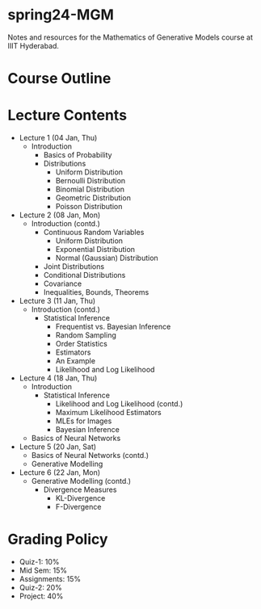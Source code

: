# spring24-MGM
Notes and resources for the Mathematics of Generative Models course at IIIT Hyderabad.

# Course Outline

# Lecture Contents
* Lecture 1 (04 Jan, Thu)
    - Introduction
        - Basics of Probability
        - Distributions
            - Uniform Distribution
            - Bernoulli Distribution
            - Binomial Distribution
            - Geometric Distribution
            - Poisson Distribution
* Lecture 2 (08 Jan, Mon)
    - Introduction (contd.)
        - Continuous Random Variables
            - Uniform Distribution
            - Exponential Distribution
            - Normal (Gaussian) Distribution
        - Joint Distributions
        - Conditional Distributions
        - Covariance
        - Inequalities, Bounds, Theorems
* Lecture 3 (11 Jan, Thu)
    - Introduction (contd.)
        - Statistical Inference
            - Frequentist vs. Bayesian Inference
            - Random Sampling
            - Order Statistics
            - Estimators
            - An Example
            - Likelihood and Log Likelihood
* Lecture 4 (18 Jan, Thu)
    - Introduction
        - Statistical Inference
            - Likelihood and Log Likelihood (contd.)
            - Maximum Likelihood Estimators
            - MLEs for Images
            - Bayesian Inference
    - Basics of Neural Networks
* Lecture 5 (20 Jan, Sat)
    - Basics of Neural Networks (contd.)
    - Generative Modelling
* Lecture 6 (22 Jan, Mon)
    - Generative Modelling (contd.)
        - Divergence Measures
            - KL-Divergence
            - F-Divergence

# Grading Policy
* Quiz-1: 10%
* Mid Sem: 15%
* Assignments: 15%
* Quiz-2: 20%
* Project: 40%